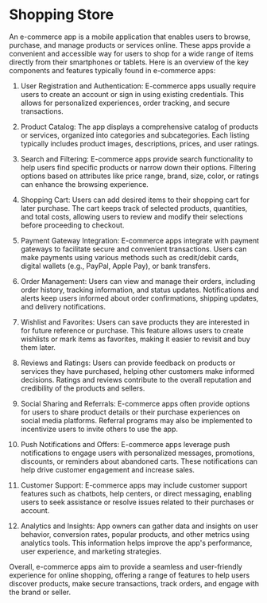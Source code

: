 # Shopping Store

An e-commerce app is a mobile application that enables users to browse, purchase, and manage products or services online. These apps provide a convenient and accessible way for users to shop for a wide range of items directly from their smartphones or tablets. Here is an overview of the key components and features typically found in e-commerce apps:

1. User Registration and Authentication: E-commerce apps usually require users to create an account or sign in using existing credentials. This allows for personalized experiences, order tracking, and secure transactions.

2. Product Catalog: The app displays a comprehensive catalog of products or services, organized into categories and subcategories. Each listing typically includes product images, descriptions, prices, and user ratings.

3. Search and Filtering: E-commerce apps provide search functionality to help users find specific products or narrow down their options. Filtering options based on attributes like price range, brand, size, color, or ratings can enhance the browsing experience.

4. Shopping Cart: Users can add desired items to their shopping cart for later purchase. The cart keeps track of selected products, quantities, and total costs, allowing users to review and modify their selections before proceeding to checkout.

5. Payment Gateway Integration: E-commerce apps integrate with payment gateways to facilitate secure and convenient transactions. Users can make payments using various methods such as credit/debit cards, digital wallets (e.g., PayPal, Apple Pay), or bank transfers.

6. Order Management: Users can view and manage their orders, including order history, tracking information, and status updates. Notifications and alerts keep users informed about order confirmations, shipping updates, and delivery notifications.

7. Wishlist and Favorites: Users can save products they are interested in for future reference or purchase. This feature allows users to create wishlists or mark items as favorites, making it easier to revisit and buy them later.

8. Reviews and Ratings: Users can provide feedback on products or services they have purchased, helping other customers make informed decisions. Ratings and reviews contribute to the overall reputation and credibility of the products and sellers.

9. Social Sharing and Referrals: E-commerce apps often provide options for users to share product details or their purchase experiences on social media platforms. Referral programs may also be implemented to incentivize users to invite others to use the app.

10. Push Notifications and Offers: E-commerce apps leverage push notifications to engage users with personalized messages, promotions, discounts, or reminders about abandoned carts. These notifications can help drive customer engagement and increase sales.

11. Customer Support: E-commerce apps may include customer support features such as chatbots, help centers, or direct messaging, enabling users to seek assistance or resolve issues related to their purchases or account.

12. Analytics and Insights: App owners can gather data and insights on user behavior, conversion rates, popular products, and other metrics using analytics tools. This information helps improve the app's performance, user experience, and marketing strategies.

Overall, e-commerce apps aim to provide a seamless and user-friendly experience for online shopping, offering a range of features to help users discover products, make secure transactions, track orders, and engage with the brand or seller.
